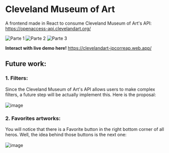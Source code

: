 # Cleveland Museum of Art
A frontend made in React to consume Cleveland Museum of Art's API: https://openaccess-api.clevelandart.org/

![Parte 1](https://user-images.githubusercontent.com/47229643/169282496-e252e1ea-d3d6-4b80-addb-5f86a6a0f0da.gif)
![Parte 2](https://user-images.githubusercontent.com/47229643/169283536-60c17a74-381c-4137-ad3c-c91ac29b3588.gif)
![Parte 3](https://user-images.githubusercontent.com/47229643/169282519-9e02ebf2-a8d2-474f-ac5d-eadcf966e96c.gif)

**Interact with live demo here!**
https://clevelandart-jpcorreap.web.app/

## Future work:
### 1. Filters:
Since the Cleveland Museum of Art's API allows users to make complex filters, a future step will be actually implement this. Here is the proposal: </br ></br >
![image](https://user-images.githubusercontent.com/47229643/169281589-700cee8a-016b-4f28-8b00-ca71ace65a8a.png)

### 2. Favorites artworks:
You will notice that there is a Favorite button in the right bottom corner of all heros. Well, the idea behind those buttons is the next one: </br ></br >
![image](https://user-images.githubusercontent.com/47229643/169281683-c7868022-5096-4db9-b69e-afb95952c613.png)
